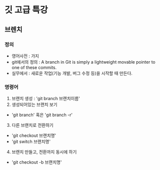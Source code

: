 # 깃 고급 특강

## 브렌치


### 정의
- 영어사전 : 가지
- git에서의 정의 :  A branch in Git is simply a lightweight movable pointer to one of these commits.
- 실무에서 : 새로운 작업(기능 개발, 버그 수정 등)을 시작할 때 만든다.  

### 명령어
1. 브랜치 생성 : 'git branch 브랜치이름'
2. 생성되어있는 브랜치 보기
 - 'git branch' 혹은 'git branch -r'
3. 다른 브랜치로 전환하기
 - 'git checkout 브랜치명' 
 - 'git switch 브랜치명'
4. 브랜치 만들고, 전환까지 동시에 하기
 - 'git checkout -b 브랜치명'